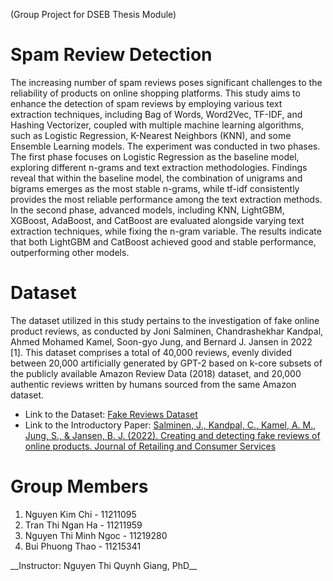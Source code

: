 (Group Project for DSEB Thesis Module)

# Spam Review Detection
The increasing number of spam reviews poses significant challenges to the reliability of products on online shopping platforms. This study aims to enhance the detection of spam reviews by employing various text extraction techniques, including Bag of Words, Word2Vec, TF-IDF, and Hashing Vectorizer, coupled with multiple machine learning algorithms, such as Logistic Regression, K-Nearest Neighbors (KNN), and some Ensemble Learning models. The experiment was conducted in two phases. The first phase focuses on Logistic Regression as the baseline model, exploring different n-grams and text extraction methodologies. Findings reveal that within the baseline model, the combination of unigrams and bigrams emerges as the most stable n-grams, while tf-idf consistently provides the most reliable performance among the text extraction methods. In the second phase, advanced models, including KNN, LightGBM, XGBoost, AdaBoost, and CatBoost are evaluated alongside varying text extraction techniques, while fixing the n-gram variable. The results indicate that both LightGBM and CatBoost achieved good and stable performance, outperforming other models.

# Dataset
The dataset utilized in this study pertains to the investigation of fake online product reviews, as conducted by Joni Salminen, Chandrashekhar Kandpal, Ahmed Mohamed Kamel, Soon-gyo Jung, and Bernard J. Jansen in 2022 [1]. This dataset comprises a total of 40,000 reviews, evenly divided between 20,000 artificially generated by GPT-2 based on k-core subsets of the publicly available Amazon Review Data (2018) dataset, and 20,000 authentic reviews written by humans sourced from the same Amazon dataset.
* Link to the Dataset: [Fake Reviews Dataset](https://osf.io/tyue9/)
* Link to the Introductory Paper: [Salminen, J., Kandpal, C., Kamel, A. M., Jung, S., & Jansen, B. J. (2022). Creating and detecting fake reviews of online products. Journal of Retailing and Consumer Services](https://www.sciencedirect.com/science/article/pii/S0969698921003374?via%3Dihub)

# Group Members
1. Nguyen Kim Chi - 11211095
2. Tran Thi Ngan Ha - 11211959
3. Nguyen Thi Minh Ngoc - 11219280
4. Bui Phuong Thao - 11215341
<be>
__Instructor: Nguyen Thi Quynh Giang, PhD__
